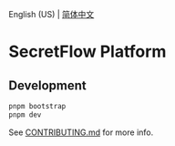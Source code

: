 English (US) | [简体中文](README.zh-Hans.md)

# SecretFlow Platform

## Development

```bash
pnpm bootstrap
pnpm dev
```

See [CONTRIBUTING.md](CONTRIBUTING.md) for more info.
